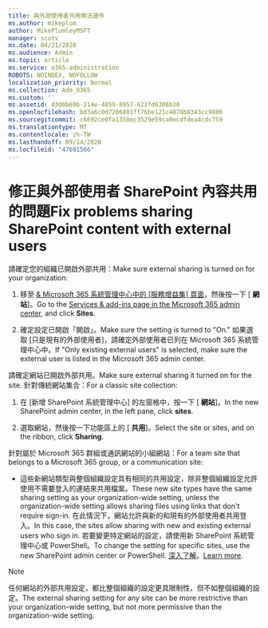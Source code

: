 ```yaml
---
title: 與外部使用者共用無法運作
ms.author: mikeplum
author: MikePlumleyMSFT
manager: scotv
ms.date: 04/21/2020
ms.audience: Admin
ms.topic: article
ms.service: o365-administration
ROBOTS: NOINDEX, NOFOLLOW
localization_priority: Normal
ms.collection: Adm_O365
ms.custom: ''
ms.assetid: d3d0b69b-214e-4859-8957-621fd6306b30
ms.openlocfilehash: bd3a6c0d7206801ff76be121c4878b8343cc9886
ms.sourcegitcommit: c6692ce0fa1358ec3529e59ca0ecdfdea4cdc759
ms.translationtype: MT
ms.contentlocale: zh-TW
ms.lasthandoff: 09/14/2020
ms.locfileid: "47691566"
---
```

# <a name="fix-problems-sharing-sharepoint-content-with-external-users"></a><span data-ttu-id="53f87-102">修正與外部使用者 SharePoint 內容共用的問題</span><span class="sxs-lookup"><span data-stu-id="53f87-102">Fix problems sharing SharePoint content with external users</span></span>

<span data-ttu-id="53f87-103">請確定您的組織已開啟外部共用：</span><span class="sxs-lookup"><span data-stu-id="53f87-103">Make sure external sharing is turned on for your organization:</span></span>
  
1. <span data-ttu-id="53f87-104">移至 [ &amp; Microsoft 365 系統管理中心中的 [服務增益集] 頁面](https://portal.office.com/adminportal/home#/Settings/ServicesAndAddIns)，然後按一下 [ **網站**]。</span><span class="sxs-lookup"><span data-stu-id="53f87-104">Go to the [Services &amp; add-ins page in the Microsoft 365 admin center](https://portal.office.com/adminportal/home#/Settings/ServicesAndAddIns), and click **Sites**.</span></span>
    
2. <span data-ttu-id="53f87-105">確定設定已開啟「開啟」。</span><span class="sxs-lookup"><span data-stu-id="53f87-105">Make sure the setting is turned to "On."</span></span> <span data-ttu-id="53f87-106">如果選取 [只是現有的外部使用者]，請確定外部使用者已列在 Microsoft 365 系統管理中心中。</span><span class="sxs-lookup"><span data-stu-id="53f87-106">If "Only existing external users" is selected, make sure the external user is listed in the Microsoft 365 admin center.</span></span>
    
<span data-ttu-id="53f87-107">請確定網站已開啟外部共用。</span><span class="sxs-lookup"><span data-stu-id="53f87-107">Make sure external sharing it turned on for the site.</span></span> <span data-ttu-id="53f87-108">針對傳統網站集合：</span><span class="sxs-lookup"><span data-stu-id="53f87-108">For a classic site collection:</span></span>
  
1. <span data-ttu-id="53f87-109">在 [新增 SharePoint 系統管理中心] 的左窗格中，按一下 [ **網站**]。</span><span class="sxs-lookup"><span data-stu-id="53f87-109">In the new SharePoint admin center, in the left pane, click **sites**.</span></span>
    
2. <span data-ttu-id="53f87-110">選取網站，然後按一下功能區上的 [ **共用**]。</span><span class="sxs-lookup"><span data-stu-id="53f87-110">Select the site or sites, and on the ribbon, click **Sharing**.</span></span>
    
<span data-ttu-id="53f87-111">針對屬於 Microsoft 365 群組或通訊網站的小組網站：</span><span class="sxs-lookup"><span data-stu-id="53f87-111">For a team site that belongs to a Microsoft 365 group, or a communication site:</span></span>
  
- <span data-ttu-id="53f87-112">這些新網站類型與整個組織設定具有相同的共用設定，除非整個組織設定允許使用不需要登入的連結來共用檔案。</span><span class="sxs-lookup"><span data-stu-id="53f87-112">These new site types have the same sharing setting as your organization-wide setting, unless the organization-wide setting allows sharing files using links that don't require sign-in.</span></span> <span data-ttu-id="53f87-113">在此情況下，網站允許與新的和現有的外部使用者共用登入。</span><span class="sxs-lookup"><span data-stu-id="53f87-113">In this case, the sites allow sharing with new and existing external users who sign in.</span></span> <span data-ttu-id="53f87-114">若要變更特定網站的設定，請使用新 SharePoint 系統管理中心或 PowerShell。</span><span class="sxs-lookup"><span data-stu-id="53f87-114">To change the setting for specific sites, use the new SharePoint admin center or PowerShell.</span></span> <span data-ttu-id="53f87-115">[深入了解](https://go.microsoft.com/fwlink/?linkid=871863)。</span><span class="sxs-lookup"><span data-stu-id="53f87-115">[Learn more](https://go.microsoft.com/fwlink/?linkid=871863).</span></span>
    
> [!NOTE]
> <span data-ttu-id="53f87-116">任何網站的外部共用設定，都比整個組織的設定更具限制性，但不如整個組織的設定。</span><span class="sxs-lookup"><span data-stu-id="53f87-116">The external sharing setting for any site can be more restrictive than your organization-wide setting, but not more permissive than the organization-wide setting.</span></span> 
  

